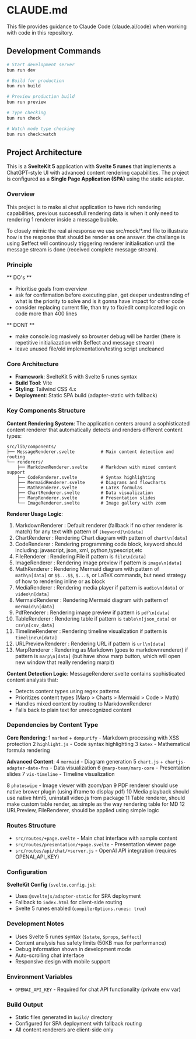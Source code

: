 # CLAUDE.md

This file provides guidance to Claude Code (claude.ai/code) when working with code in this repository.

## Development Commands

```bash
# Start development server
bun run dev

# Build for production
bun run build

# Preview production build
bun run preview

# Type checking
bun run check

# Watch mode type checking
bun run check:watch
```

## Project Architecture

This is a **SvelteKit 5** application with **Svelte 5 runes** that implements a ChatGPT-style UI with advanced content rendering capabilities. The project is configured as a **Single Page Application (SPA)** using the static adapter.

### Overview
This project is to make ai chat application to have rich rendering capabilities, previous successfull rendering data is when it only need to rendering 1 renderer inside a message bubble. 

To closely mimic the real ai response we use src/mock/*.md file to illustrate how is the response that should be render as one answer. the challange is using $effect will continously triggering renderer initialisation until the message stream is done (received complete message stream).

### Principle
** DO's **
- Prioritise goals from overview
- ask for confirmation before executing plan, get deeper undestranding of what is the priority to solve and is it gonna have impact for other code 
- consider replacing current file, than try to fix/edit complicated logic on code more than 400 lines

** DONT **
- make console.log masively so browser debug will be harder (there is repetitive initialiazation with $effect and message stream)
- leave unused file/old implementation/testing script uncleaned

### Core Architecture

- **Framework**: SvelteKit 5 with Svelte 5 runes syntax
- **Build Tool**: Vite
- **Styling**: Tailwind CSS 4.x
- **Deployment**: Static SPA build (adapter-static with fallback)

### Key Components Structure

**Content Rendering System**: The application centers around a sophisticated content renderer that automatically detects and renders different content types:

```
src/lib/components/
├── MessageRenderer.svelte          # Main content detection and routing
└── renderers/
    ├── MarkdownRenderer.svelte     # Markdown with mixed content support
    ├── CodeRenderer.svelte         # Syntax highlighting
    ├── MermaidRenderer.svelte      # Diagrams and flowcharts
    ├── MathRenderer.svelte         # LaTeX formulas
    ├── ChartRenderer.svelte        # Data visualization
    ├── MarpRenderer.svelte         # Presentation slides
    └── ImageRenderer.svelte        # Image gallery with zoom
```
**Renderer Usage Logic**:
1. MarkdownRenderer :  Default renderer (fallback if no other renderer is match) for any text with pattern of ```[keyword]\n[data]```
2. ChartRenderer : Rendering Chart diagram with pattern of ```chart\n[data]```
3. CodeRenderer : Rendering programming code block, keyword should including: javascript, json, xml, python,typescript,etc
3. FileRenderer : Rendering File if pattern is ```file\n[data]```
4. ImageRenderer : Rendering image preview if pattern is ```image\n[data]```
5. MathRenderer : Rendering Mermaid diagram with pattern of ```math\n[data]``` or `$$...$$`, `$...$`, or LaTeX commands, but need strategy of how to rendering inline or as block
6. MediaRenderer : Rendering media player if pattern is ```audio\n[data]``` or ```video\n[data]```
7. MermaidRenderer : Rendering Mermaid diagram with pattern of ```mermaid\n[data]```
8. PdfRenderer : Rendering image preview if pattern is ```pdf\n[data]```
9. TableRenderer : Rendering table if pattern is ```table\n[json_data]``` or ```csv\n[csv_data]```
10. TimelineRenderer : Rendering timeline visualization if pattern is ```timeline\n[data]```
11. URLPreviewRenderer : Rendering URL if pattern is ```url\n[data]```
12. MarpRenderer : Rendering as Markdown (goes to markdownrenderer) if pattern is ```marp\n[data]``` (but have show marp button, which will open new window that really rendering marpit)

**Content Detection Logic**: MessageRenderer.svelte contains sophisticated content analysis that:
- Detects content types using regex patterns
- Prioritizes content types (Marp > Charts > Mermaid > Code > Math)
- Handles mixed content by routing to MarkdownRenderer
- Falls back to plain text for unrecognized content

### Dependencies by Content Type

**Core Rendering**:
1 `marked` + `dompurify` - Markdown processing with XSS protection
2 `highlight.js` - Code syntax highlighting
3 `katex` - Mathematical formula rendering

**Advanced Content**:
4 `mermaid` - Diagram generation
5 `chart.js` + `chartjs-adapter-date-fns` - Data visualization
6 `@marp-team/marp-core` - Presentation slides
7 `vis-timeline` - Timeline visualization

8 `photoswipe` - Image viewer with zoom/pan
9 PDF renderer should use native brower plugin (using iframe to display pdf)
10 Media playback should use native html5, uninstall video.js from package
11 Table renderer, should make custom table render, as simple as the way rendering table for MD 
12 URLPreview, FileRenderer, should be applied using simple logic

### Routes Structure

- `src/routes/+page.svelte` - Main chat interface with sample content
- `src/routes/presentation/+page.svelte` - Presentation viewer page
- `src/routes/api/chat/+server.js` - OpenAI API integration (requires OPENAI_API_KEY)

### Configuration

**SvelteKit Config** (`svelte.config.js`):
- Uses `@sveltejs/adapter-static` for SPA deployment
- Fallback to `index.html` for client-side routing
- Svelte 5 runes enabled (`compilerOptions.runes: true`)

### Development Notes

- Uses Svelte 5 runes syntax (`$state`, `$props`, `$effect`)
- Content analysis has safety limits (50KB max for performance)
- Debug information shown in development mode
- Auto-scrolling chat interface
- Responsive design with mobile support

### Environment Variables

- `OPENAI_API_KEY` - Required for chat API functionality (private env var)

### Build Output

- Static files generated in `build/` directory
- Configured for SPA deployment with fallback routing
- All content renderers are client-side only